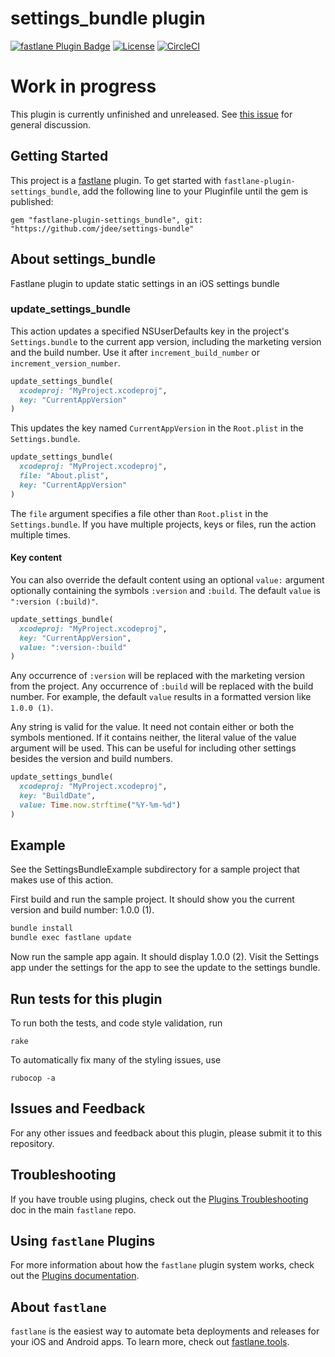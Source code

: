 # settings_bundle plugin

[![fastlane Plugin Badge](https://rawcdn.githack.com/fastlane/fastlane/master/fastlane/assets/plugin-badge.svg?style=flat)](https://rubygems.org/gems/fastlane-plugin-settings_bundle)
[![License](https://img.shields.io/badge/license-MIT-green.svg?style=flat)](https://github.com/jdee/settings-bundle/blob/master/LICENSE)
[![CircleCI](https://circleci.com/gh/jdee/settings-bundle.svg?style=svg)](https://circleci.com/gh/jdee/settings-bundle)
# Work in progress

This plugin is currently unfinished and unreleased. See [this issue](https://github.com/jdee/settings-bundle/issues/1) for general discussion.

## Getting Started

This project is a [fastlane](https://github.com/fastlane/fastlane) plugin. To get started with `fastlane-plugin-settings_bundle`, 
add the following line to your Pluginfile until the gem is published:
```
gem "fastlane-plugin-settings_bundle", git: "https://github.com/jdee/settings-bundle"
```

## About settings_bundle

Fastlane plugin to update static settings in an iOS settings bundle

### update_settings_bundle

This action updates a specified NSUserDefaults key in the project's
`Settings.bundle` to the current app version, including the marketing
version and the build number. Use it after `increment_build_number` or
`increment_version_number`.

```ruby
update_settings_bundle(
  xcodeproj: "MyProject.xcodeproj",
  key: "CurrentAppVersion"
)
```

This updates the key named `CurrentAppVersion` in the `Root.plist` in the
`Settings.bundle`.

```ruby
update_settings_bundle(
  xcodeproj: "MyProject.xcodeproj",
  file: "About.plist",
  key: "CurrentAppVersion"
)
```

The `file` argument specifies a file other than `Root.plist` in the
`Settings.bundle`. If you have multiple projects, keys or files,
run the action multiple times.

#### Key content

You can also override the default content using an optional `value:`
argument optionally containing the symbols `:version` and `:build`. The
default `value` is `":version (:build)"`.

```ruby
update_settings_bundle(
  xcodeproj: "MyProject.xcodeproj",
  key: "CurrentAppVersion",
  value: ":version-:build"
)
```

Any occurrence of `:version` will be replaced with the marketing version
from the project. Any occurrence of `:build` will be replaced with the
build number. For example, the default `value` results in a formatted
version like `1.0.0 (1)`.

Any string is valid for the value. It need not contain either or
both the symbols mentioned. If it contains neither, the literal value
of the value argument will be used. This can be useful for including
other settings besides the version and build numbers.

```ruby
update_settings_bundle(
  xcodeproj: "MyProject.xcodeproj",
  key: "BuildDate",
  value: Time.now.strftime("%Y-%m-%d")
)
```

## Example

See the SettingsBundleExample subdirectory for a sample project that
makes use of this action.

First build and run the sample project. It should show you the current
version and build number: 1.0.0 (1).

```bash
bundle install
bundle exec fastlane update
```

Now run the sample app again. It should display 1.0.0 (2). Visit the
Settings app under the settings for the app to see the update to the
settings bundle.

## Run tests for this plugin

To run both the tests, and code style validation, run

```
rake
```

To automatically fix many of the styling issues, use
```
rubocop -a
```

## Issues and Feedback

For any other issues and feedback about this plugin, please submit it to this repository.

## Troubleshooting

If you have trouble using plugins, check out the [Plugins Troubleshooting](https://github.com/fastlane/fastlane/blob/master/fastlane/docs/PluginsTroubleshooting.md) doc in the main `fastlane` repo.

## Using `fastlane` Plugins

For more information about how the `fastlane` plugin system works, check out the [Plugins documentation](https://github.com/fastlane/fastlane/blob/master/fastlane/docs/Plugins.md).

## About `fastlane`

`fastlane` is the easiest way to automate beta deployments and releases for your iOS and Android apps. To learn more, check out [fastlane.tools](https://fastlane.tools).
